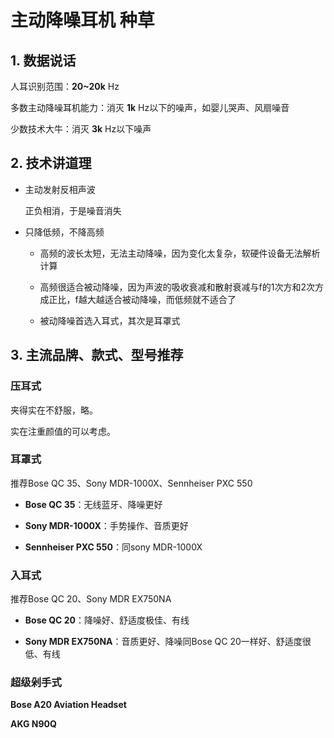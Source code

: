 # 主动降噪耳机 种草

## 1. 数据说话

人耳识别范围：**20~20k** Hz

多数主动降噪耳机能力：消灭 **1k** Hz以下的噪声，如婴儿哭声、风扇噪音

少数技术大牛：消灭 **3k** Hz以下噪声

## 2. 技术讲道理

- 主动发射反相声波

  正负相消，于是噪音消失

- 只降低频，不降高频

  - 高频的波长太短，无法主动降噪，因为变化太复杂，软硬件设备无法解析计算

  - 高频很适合被动降噪，因为声波的吸收衰减和散射衰减与f的1次方和2次方成正比，f越大越适合被动降噪，而低频就不适合了

  - 被动降噪首选入耳式，其次是耳罩式

## 3. 主流品牌、款式、型号推荐

### 压耳式

夹得实在不舒服，略。

实在注重颜值的可以考虑。

### 耳罩式

推荐Bose QC 35、Sony MDR-1000X、Sennheiser PXC 550

- **Bose QC 35**：无线蓝牙、降噪更好

- **Sony MDR-1000X**：手势操作、音质更好

- **Sennheiser PXC 550**：同sony MDR-1000X

### 入耳式

推荐Bose QC 20、Sony MDR EX750NA

- **Bose QC 20**：降噪好、舒适度极佳、有线

- **Sony MDR EX750NA**：音质更好、降噪同Bose QC 20一样好、舒适度很低、有线

### 超级剁手式

**Bose A20 Aviation Headset**

**AKG N90Q**







































